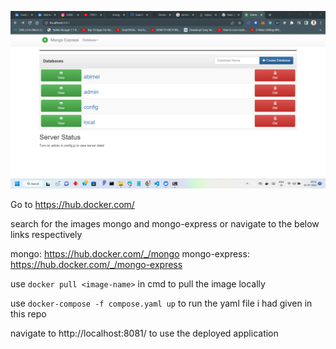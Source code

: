 ![image info](home.png)

Go to https://hub.docker.com/

search for the images mongo and mongo-express or navigate to the below links respectively

mongo: https://hub.docker.com/_/mongo
mongo-express: https://hub.docker.com/_/mongo-express

use 
```docker pull <image-name>```
in cmd to pull the image locally

use 
```docker-compose -f compose.yaml up```
to run the yaml file i had given in this repo

navigate to http://localhost:8081/
to use the deployed application






